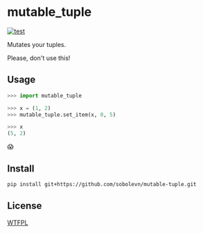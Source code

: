 # mutable_tuple

[![test](https://github.com/sobolevn/mutable-tuple/actions/workflows/test.yml/badge.svg?branch=master&event=push)](https://github.com/sobolevn/mutable-tuple/actions/workflows/test.yml)

Mutates your tuples.

Please, don't use this!


## Usage

```python
>>> import mutable_tuple

>>> x = (1, 2)
>>> mutable_tuple.set_item(x, 0, 5)

>>> x
(5, 2)
```

😱


## Install

```bash
pip install git+https://github.com/sobolevn/mutable-tuple.git
```


## License

[WTFPL](https://en.wikipedia.org/wiki/WTFPL)

